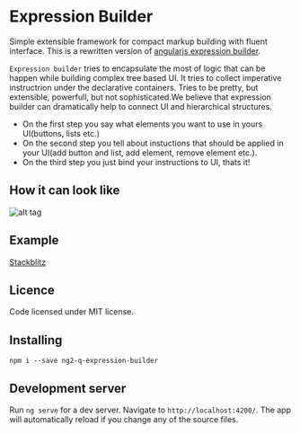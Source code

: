 # Expression Builder
Simple extensible framework for compact markup building with fluent interface.
This is a rewritten version of [angularjs expression builder](https://github.com/vkorolev/expression-builder).

`Expression builder` tries to encapsulate the most of logic that can be happen while building complex tree based UI. 
It tries to collect imperative instructrion under the declarative containers. Tries to be pretty, but extensible, powerfull, but not sophisticated.We believe that expression builder can dramatically help to connect UI and hierarchical structures. 
* On the first step you say what elements you want to use in yours UI(buttons, lists etc.)
* On the second step you tell about instuctions that should be applied in your UI(add button and list, add element, remove element etc.). 
* On the third step you just bind your instructions to UI, thats it!

## How it can look like
![alt tag](https://github.com/vkorolev/expression-builder/blob/master/assets/example.png?raw=true)

## Example
[Stackblitz](https://stackblitz.com/edit/expression-builder-ng2-05-00-00?file=app%2Fapp.component.ts)

## Licence
Code licensed under MIT license.

## Installing
`npm i --save ng2-q-expression-builder`

## Development server

Run `ng serve` for a dev server. Navigate to `http://localhost:4200/`. The app will automatically reload if you change any of the source files.
